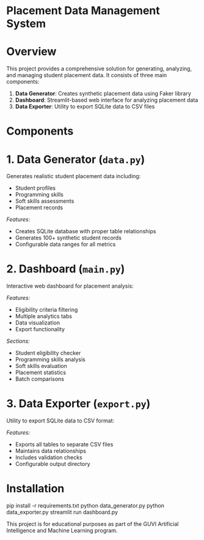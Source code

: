 # Placement Data Management System

# Overview

This project provides a comprehensive solution for generating, analyzing, and managing student placement data. It consists of three main components:

1. **Data Generator**: Creates synthetic placement data using Faker library
2. **Dashboard**: Streamlit-based web interface for analyzing placement data
3. **Data Exporter**: Utility to export SQLite data to CSV files

# Components

# 1. Data Generator (`data.py`)

Generates realistic student placement data including:
- Student profiles
- Programming skills
- Soft skills assessments
- Placement records

*Features:*
- Creates SQLite database with proper table relationships
- Generates 100+ synthetic student records
- Configurable data ranges for all metrics

# 2. Dashboard (`main.py`)

Interactive web dashboard for placement analysis:

*Features:*
- Eligibility criteria filtering
- Multiple analytics tabs
- Data visualization
- Export functionality

*Sections:*
- Student eligibility checker
- Programming skills analysis
- Soft skills evaluation
- Placement statistics
- Batch comparisons

# 3. Data Exporter (`export.py`)

Utility to export SQLite data to CSV format:

*Features:*
- Exports all tables to separate CSV files
- Maintains data relationships
- Includes validation checks
- Configurable output directory

# Installation

pip install -r requirements.txt
python data_generator.py
python data_exporter.py
streamlit run dashboard.py


This project is for educational purposes as part of the GUVI Artificial Intelligence and Machine Learning program.
